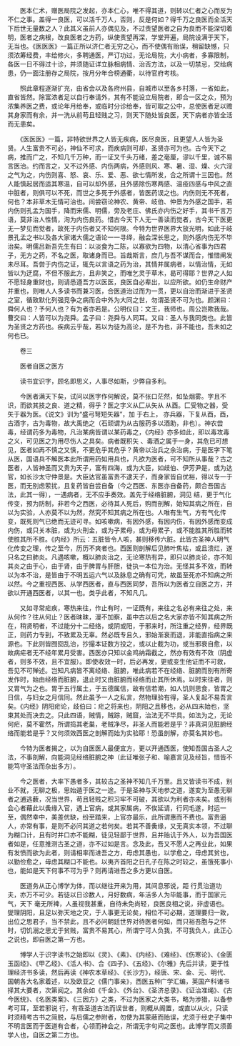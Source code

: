 <!-- { "loadSidebar": true } -->
　　医本仁术，赠医局院之发起，亦本仁心，唯不得其道，则转以仁者之心而反为不仁之事。盖得一良医，可以活千万人，否则，反是何如？得千万之良医而全活天下后世无量数之人？此其义虽前人亦偶见及，不过责望医者之自为良而不能深切着明，医者之病根，改良医者之方药，纵使责望再深，学堂开遍，局院设满于天下，无当也。《医医医》一篇正所以济仁者无穷之心，而不使偶有贻误，稍留缺憾，只须浓筹经费，丰给修火，多聘通医，严订功过，无论局院，大小病者，多寡限制，各医一日不得过十诊，并须随证详立脉相病情、治否方法，以及一切禁忌，交给病患，仍一面注册存之局院，按月分年合榜通衢，以待官府考核。

　　照此章程逐渐扩充，由省会以及各府州县，自城市以至各乡村落，一省如此，直省皆然。除富浓者足以自行奉请外，其有不能设立局院者，即合一区之众，预为浓集养医之费，或论年月给奉，或临时分诊给奉，皆可取之公中，总使医者足以赡其身家而有余，并一洗从前苟且轻贱之习，则天下随处皆良医，天下病者亦皆全活而无患矣。

　　《医医医》一篇，非特欲世界之人皆无疾病，医尽良医，且更望人人皆为圣贤。人生富贵不可必，神仙不可求，而疾病则可却，圣贤亦可为也。古今天下之病，推而广之，不知几千万种，而一证又千头万绪，差之毫厘，谬以千里，诚不易言医治。约而言之，又不过外感、内伤两病，外感则风、寒、暑、湿、燥、火六淫之气为之，内伤则喜、怒、哀、乐、爱、恶、欲七情所发，合之所谓十三因也。然人能慎起居而适其寒温，自可以却外感，且外感除伤寒两感、温疫四感与中风之直中脏者，则俱可以不死，而世之多死于外感者，皆医药误之也。内伤则无不死者，何也？本非草木无情可治也。间尝窃论神农、黄帝、岐伯、仲景为外感之国手，若内伤则孔孟为国手，降而宋儒、明儒，旁及老庄、佛氏亦内伤之好手，其书千言万语，莫非治人性情，洵为内伤良药。惜古今天下人无一善读而觉者，古今天下医更无一梦见而觉者，故死于内伤者又不知何限。今特为世界医界大放光明，如此于岐景孔孟之书以及各大家诸大儒之语论一一寻绎，融会深长思之，则外感内伤无不毕治矣。明儒吕新吾先生有曰：以淡食为二陈，以寡欲为四物，以清心省事为四君子，无方之药，不名之医，取诸身而已。旨哉斯言，庶几与吾不谋而合，惟惜阐发未尽耳。吾尝于内伤之证，辄先以言语之药为治，其情并属病者，以情治情，无如皆以为迂腐，不但不服此方，且非笑之，而唯乞灵于草木，曷可得耶？世界之人如不愿轻身重财也，则请悉遵吾方以医医，良医自必辈出，以应所欲。如仍生命财产并重也，则唯人人多读书而兼习医，合医道治过而为一贯，更以自治而渐进于圣贤之室，循致默化列强竞争之病而合中外为大同之世，勿谓圣贤不可为也。颜渊曰：舜何人也？予何人也？有为者亦若是。公明仪曰：文王，我师也。周公岂欺我哉。曹交曰：人皆可以为尧舜。孟子曰：尧舜与人同耳。又曰：圣人与我同类也。此皆为圣贤之方药也。疾病云乎哉，若以为徒为高论，是不为也，非不能也，吾未如之何也已。

　　卷三

　　医者自医之医方

　　读书宜识字，顾名即思义，人事尽如斯，少弊自多利。

　　今医者满天下矣，试问以医字作何解说，莫不张口茫然，如坠烟雾。字且不识，而欲其技之良、道之精，得乎？医之字义从匚从矢从 从酉。匚受物之器，受矢于器为医。《说文》训为“盛弓弩短矢器”，加 于右上， 亦兵器，下复从酉，酉，古酒字，古为毒物，故大禹绝之（石顽谓为从古服药多以酒助，非也）。神农尝毒，经谓药多为毒物，凡治某病皆谓以某药毒之，《内经》亦多如此，即以毒攻毒之义，可见医之为用尽伤人之具矣。病者既积矢 、毒酒之属于一身，其危已可想见，医者如再不慎之又慎，不更危乎其危乎？黄帝以治兵之余治病，于是医字下笔从医，国语兵不解医本此所谓用药如用兵也，凡欲为医者，可不知所从事哉？古之医者，人皆神圣而又贵为天子，富有四海，或为大臣，如歧伯、伊芳尹是，或为达官，如长沙太守仲景是。大臣达官虽富贵不逮天子，而身家皆自优裕，得以专一于医，而无别虑萦扰，且复药皆自尝自备（今之西医、东医亦自备药，颇合吾国古法，此其一得），一遇病者，无不应手奏效。盖先于经络脏腑，洞见 结，更于气化传变，预为防制，非若今之西医，必待其人死后，购而剖解，始知其病之所在，自以为实验，人亦莫不以为然，然究不知其病之所在也。人唯有生气，方有气化传变，既死则气已绝而无迹可寻。如咳嗽病，有因外感，有因内伤，有因外感而变成内伤，或只关本脏，或为火刑金，或为子累母，或为母累子，或不能胜其所胜而转使胜其所不胜。《内经》所云：五脏皆令人咳，甚则移传六脏。此皆古圣神人明气化传变之理，传之至今，历历不爽者也。西医则剖解后见肺叶焦枯，或且溃烂，遂只名之曰肺炎。凡遇咳嗽，概以肺炎治之，无论寒热有异，即只以肺炎论，亦不知其炎之由于心，由于肾，由于脾胃与肝胆，徒执一本位为治。无怪其多不效，而转以为本不治，是皆由于不明五运六气以及脉息之确有可凭，故虽至死亦不知病之所以然。今之重视西医、从学西医者，直与西医同梦，吾所以为医者立自医之方，并欲以开通西医者，以其一也。类乎此者，不知凡几。

　　又如寻常疟疾，寒热来往，作止有时，一证既有，来往之名必有来往之处，来从何作？往从何止？医者昧昧，漫不加察，虽中古以后之名大家亦皆不知其病之所在，稍贤明者，不过能分十二经络，或阴或阳，于邪来时，所注重之经界，经界既正，则药力专到，不致累及无辜。然必既专且久，邪始渐衰而退，非能直指病之来源也。下此则皆囫囵乱治，抄撮本证数方投之，或以止截为功，或当邪衰自愈，以故病疟者无不经年累月受害。西医亦只知以金鸡纳霜截之，然亦有效有不效（阴虚者，则多不效，且不宜服）。即使收效一时，后必再发，更或变生他证而不可救，吾见不可殚述。岂知凡病皆不离经络、脏腑，唯此病若不在经络、脏腑而别有所寄发作时，始由经络而脏腑，退止时又由脏腑而经络而止其所休焉。以时来往者，则又胃气为之也。胃于五行属土，于五德属信，故有信若潮，如人饥则思食，皆胃之日信，与妇女之月信同。然此虽予一人之私言，然物理验有得，圣人复起不易吾言矣。《内经》阴阳疟论，歧伯曰：疟之将来也，阴阳之且移也，必从四末始也，坚束其处而决去之。只此四语，贼情，贼踪，贼窟，治法无不毕具。如法为之，无论何疟，莫不霍然，所谓捣其老巢，老贼净尽，非圣人而能若是乎？非真洞见脏腑经络而能若是乎？又何须效西医之剖解而始为实验耶！恐虽剖解，亦莫名其妙也。

　　今特为医者揭之，以为自医医人最便宜方，更以开通西医，使知吾国古圣人之法，不事剖解，向能洞见经络脏腑之神（此证唯张子和、喻嘉言见及经旨，惜皆不能笃守圣法而杂出多方）。

　　今之医者，大率下愚者多，其较古之圣神不知几千万里。且又皆读书不成，别业不就，无聊之极，思始遁于医之一途。于是圣神与天地参之道，遂变为至愚无聊者之逋逃薮，况当世界，苟且轻贱之积习牢不可破，其欲以为利者亦未矣。或别有会心者藉此以夤缘入官，遇上官病，或其家属病，不俟延请，行同毛遂，时运一至，偶然幸中，美差优缺，纷至踏来，上官亦最乐，此所谓惠而不费也。富贵逼人，亦常有事，是则不必问其道之若何矣。若其不善夤缘，又无真实本领，不过聊为糊口计，且有时并口亦不能糊，徒见轻鄙于世界，且并贻讥于外人，以为吾国医者如是，任意推测古圣之道，亦不过如是言。念及此，吾又不愿人之再业此，如果有发愤而欲为此者，则请相率而进吾之方，毋虑其愚也，以学愈之，毋虑其贫也，以勤俭愈之，毋虑其糊口不能也。以夷齐首阳之日孔子在陈之时较之，虽饿死事小也，能如是天下何事不可为乎？则再请进吾之多方更以自医。

　　医道务从正心博学为体，而以继往开来为用，其间息邪说，距 行贯治道功夫，亦万不可少。若徒以日诊数人，月好数病，年活多人为毕能事，而于国家元气，天下 毫无所裨，人虽视我甚重，自待未免尚轻，良医良相之说，非虚语也。燮理阴阳，且足以弥天地之灾，于人事更无论矣，相位不可必期，道理要归一致，出位之思君子，当不禁此，且不必问朝廷世界对待医者何如，而只裕吾胞与之怀时，切饥溺之思尤于贫贱，富贵不易其心，所谓宁可人负我，不可我负人，此正心之说也，即自医之第一方也。

　　博学人于识字读书之始即以《灵》、《素》、《内经》、《难经》、《伤寒论》、《金匮玉函经》、《甲乙经》、《活人书》、合《四子》、《五经》、《尔雅》先后并读，更于性理经济书多读，然后再读《神农本草经》、《长沙方》，经唐、宋、金、元、明代、国朝各大名家着述，以及欧亚之《儒门事亲》，西医五种广学汇编，英国产科诸书择其大要者，次第阅之。其余如《千金》、《外台》、《圣济总录》、《证治准绳》、《古今医统》、《名医类案》、《三因方》之类，不过为医家之大类书，略为涉猎，以备参考可耳，至若邪说 行，有乖圣道古法而误世者，则概从阁置，或直以从火，只读时须精考古书之简脱，与后儒之参附者，勿使为其蒙蔽而贻误，尤须于经史子集中不明言医而于医道有合者，心领而神会之，所谓无字句间之医也。此博学而又须善学人也，自医之第二方也。

